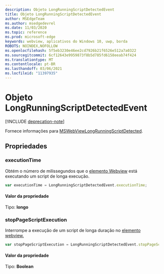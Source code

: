```yaml
---
description: Objeto LongRunningScriptDetectedEvent
title: Objeto LongRunningScriptDetectedEvent
author: MSEdgeTeam
ms.author: msedgedevrel
ms.date: 11/03/2020
ms.topic: reference
ms.prod: microsoft-edge
keywords: webview, aplicativos do Windows 10, uwp, borda
ROBOTS: NOINDEX,NOFOLLOW
ms.openlocfilehash: 5f5eb3230e46ee2cd7926b21f6526e512a7a0322
ms.sourcegitcommit: 6cf12643e9959873f8b5d785fd6158eeab74f424
ms.translationtype: MT
ms.contentlocale: pt-BR
ms.lasthandoff: 03/06/2021
ms.locfileid: "11397935"
---
```

# <a name="longrunningscriptdetectedevent-object"></a>Objeto LongRunningScriptDetectedEvent  

[!INCLUDE [deprecation-note](../includes/deprecation-note.md)]  

Fornece informações para [MSWebViewLongRunningScriptDetected](../webview/index.md#mswebviewlongrunningscriptdetected).  

## <a name="properties"></a>Propriedades  

### <a name="executiontime"></a>executionTime  

Obtém o número de milissegundos que o [elemento Webview](../webview/index.md) está executando um script de longa execução.  

```javascript
var executionTime = LongRunningScriptDetectedEvent.executionTime;
```  

#### <a name="property-value"></a>Valor da propriedade  

Tipo: **longo**  

### <a name="stoppagescriptexecution"></a>stopPageScriptExecution  

Interrompe a execução de um script de longa duração no [elemento webview.](../webview/index.md)  

```javascript
var stopPageScriptExecution = LongRunningScriptDetectedEvent.stopPageScriptExecution;
```  

#### <a name="property-value"></a>Valor da propriedade  

Tipo: **Boolean**  
